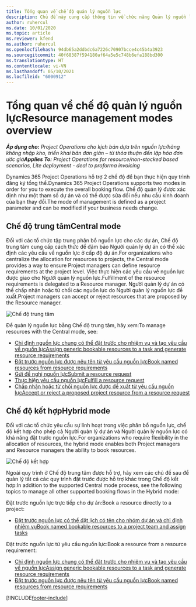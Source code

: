 ```yaml
---
title: Tổng quan về chế độ quản lý nguồn lực
description: Chủ đề này cung cấp thông tin về chức năng Quản lý nguồn lực trong Dynamics 365 Project Operations.
author: ruhercul
ms.date: 10/01/2020
ms.topic: article
ms.reviewer: kfend
ms.author: ruhercul
ms.openlocfilehash: 94db65a2ddbdc6a7226c70907bcce4c45b4a3923
ms.sourcegitcommit: 40f68387f594180af64a5e5c748b6efa188bd300
ms.translationtype: HT
ms.contentlocale: vi-VN
ms.lasthandoff: 05/10/2021
ms.locfileid: "6000912"
---
```

# <a name="resource-management-modes-overview"></a><span data-ttu-id="da8b7-103">Tổng quan về chế độ quản lý nguồn lực</span><span class="sxs-lookup"><span data-stu-id="da8b7-103">Resource management modes overview</span></span>

<span data-ttu-id="da8b7-104">_**Áp dụng cho:** Project Operations cho kịch bản dựa trên nguồn lực/hàng không nhập kho, triển khai bản đơn giản – từ thỏa thuận đến lập hóa đơn ước giá_</span><span class="sxs-lookup"><span data-stu-id="da8b7-104">_**Applies To:** Project Operations for resource/non-stocked based scenarios, Lite deployment - deal to proforma invoicing_</span></span>


<span data-ttu-id="da8b7-105">Dynamics 365 Project Operations hỗ trợ 2 chế độ để bạn thực hiện quy trình đăng ký tổng thể.</span><span class="sxs-lookup"><span data-stu-id="da8b7-105">Dynamics 365 Project Operations supports two modes in order for you to execute the overall booking flow.</span></span> <span data-ttu-id="da8b7-106">Chế độ quản lý được xác định như một tham số dự án và có thể được sửa đổi nếu nhu cầu kinh doanh của bạn thay đổi.</span><span class="sxs-lookup"><span data-stu-id="da8b7-106">The mode of management is defined as a project parameter and can be modified if your business needs change.</span></span>    

## <a name="central-mode"></a><span data-ttu-id="da8b7-107">Chế độ trung tâm</span><span class="sxs-lookup"><span data-stu-id="da8b7-107">Central mode</span></span>
<span data-ttu-id="da8b7-108">Đối với các tổ chức tập trung phân bổ nguồn lực cho các dự án, Chế độ trung tâm cung cấp cách thức để đảm bảo Người quản lý dự án có thể xác định các yêu cầu về nguồn lực ở cấp độ dự án.</span><span class="sxs-lookup"><span data-stu-id="da8b7-108">For organizations who centralize the allocation for resources to projects, the Central mode provides a way to ensure Project managers can define resource requirements at the project level.</span></span> <span data-ttu-id="da8b7-109">Việc thực hiện các yêu cầu về nguồn lực được giao cho Người quản lý nguồn lực.</span><span class="sxs-lookup"><span data-stu-id="da8b7-109">Fulfillment of the resource requirements is delegated to a Resource manager.</span></span> <span data-ttu-id="da8b7-110">Người quản lý dự án có thể chấp nhận hoặc từ chối các nguồn lực do Người quản lý nguồn lực đề xuất.</span><span class="sxs-lookup"><span data-stu-id="da8b7-110">Project managers can accept or reject resources that are proposed by the Resource manager.</span></span>

![Chế độ trung tâm](./media/resource-management-central.png)

<span data-ttu-id="da8b7-112">Để quản lý nguồn lực bằng Chế độ trung tâm, hãy xem:</span><span class="sxs-lookup"><span data-stu-id="da8b7-112">To manage resources with the Central mode, see:</span></span>

- [<span data-ttu-id="da8b7-113">Chỉ định nguồn lực chung có thể đặt trước cho nhiệm vụ và tạo yêu cầu về nguồn lực</span><span class="sxs-lookup"><span data-stu-id="da8b7-113">Assign generic bookable resources to a task and generate resource requirements</span></span>](/dynamics365/project-service/assign-generic-bookable-resource)
- [<span data-ttu-id="da8b7-114">Đặt trước nguồn lực được nêu tên từ yêu cầu nguồn lực</span><span class="sxs-lookup"><span data-stu-id="da8b7-114">Book named resources from resource requirements</span></span>](/dynamics365/project-service/book-named-resource)
- [<span data-ttu-id="da8b7-115">Gửi đề nghị nguồn lực</span><span class="sxs-lookup"><span data-stu-id="da8b7-115">Submit a resource request</span></span>](/dynamics365/project-service/submit-resource-request)
- [<span data-ttu-id="da8b7-116">Thực hiện yêu cầu nguồn lực</span><span class="sxs-lookup"><span data-stu-id="da8b7-116">Fulfill a resource request</span></span>](/dynamics365/project-service/resource-management-fulfill-requests)
- [<span data-ttu-id="da8b7-117">Chấp nhận hoặc từ chối nguồn lực được đề xuất từ yêu cầu nguồn lực</span><span class="sxs-lookup"><span data-stu-id="da8b7-117">Accept or reject a proposed project resource from a resource request</span></span>](/dynamics365/project-service/accept-reject-proposed-resource)

## <a name="hybrid-mode"></a><span data-ttu-id="da8b7-118">Chế độ kết hợp</span><span class="sxs-lookup"><span data-stu-id="da8b7-118">Hybrid mode</span></span>
<span data-ttu-id="da8b7-119">Đối với các tổ chức yêu cầu sự linh hoạt trong việc phân bổ nguồn lực, chế độ kết hợp cho phép cả Người quản lý dự án và Người quản lý nguồn lực có khả năng đặt trước nguồn lực.</span><span class="sxs-lookup"><span data-stu-id="da8b7-119">For organizations who require flexibility in the allocation of resources, the hybrid mode enables both Project managers and Resource managers the ability to book resources.</span></span>

![Chế độ kết hợp](./media/resource-management-hybrid.png)

<span data-ttu-id="da8b7-121">Ngoài quy trình ở Chế độ trung tâm được hỗ trợ, hãy xem các chủ đề sau để quản lý tất cả các quy trình đặt trước được hỗ trợ khác trong Chế độ kết hợp:</span><span class="sxs-lookup"><span data-stu-id="da8b7-121">In addition to the supported Central mode process, see the following topics to manage all other supported booking flows in the Hybrid mode:</span></span>

<span data-ttu-id="da8b7-122">Đặt trước nguồn lực trực tiếp cho dự án:</span><span class="sxs-lookup"><span data-stu-id="da8b7-122">Book a resource directly to a project:</span></span>
- [<span data-ttu-id="da8b7-123">Đặt trước nguồn lực có thể đặt lịch có tên cho nhóm dự án và chỉ định nhiệm vụ</span><span class="sxs-lookup"><span data-stu-id="da8b7-123">Book named bookable resources to a project team and assign tasks</span></span>](/dynamics365/project-service/assign-named-bookable-resource)

<span data-ttu-id="da8b7-124">Đặt trước nguồn lực từ yêu cầu nguồn lực:</span><span class="sxs-lookup"><span data-stu-id="da8b7-124">Book a resource from a resource requirement:</span></span>
- [<span data-ttu-id="da8b7-125">Chỉ định nguồn lực chung có thể đặt trước cho nhiệm vụ và tạo yêu cầu về nguồn lực</span><span class="sxs-lookup"><span data-stu-id="da8b7-125">Assign generic bookable resources to a task and generate resource requirements</span></span>](/dynamics365/project-service/assign-generic-bookable-resource)
- [<span data-ttu-id="da8b7-126">Đặt trước nguồn lực được nêu tên từ yêu cầu nguồn lực</span><span class="sxs-lookup"><span data-stu-id="da8b7-126">Book named resources from resource requirements</span></span>](/dynamics365/project-service/book-named-resource)


[!INCLUDE[footer-include](../includes/footer-banner.md)]